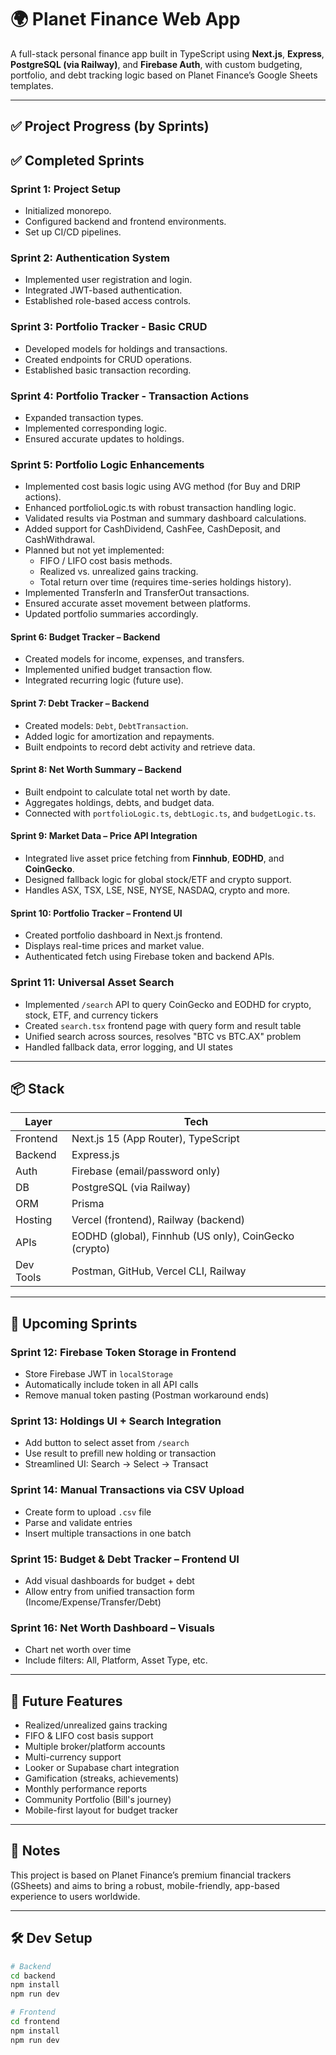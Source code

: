 # 🌍 Planet Finance Web App

A full-stack personal finance app built in TypeScript using **Next.js**, **Express**, **PostgreSQL (via Railway)**, and **Firebase Auth**, with custom budgeting, portfolio, and debt tracking logic based on Planet Finance’s Google Sheets templates.

---

## ✅ Project Progress (by Sprints)

## ✅ Completed Sprints

### Sprint 1: Project Setup
- Initialized monorepo.
- Configured backend and frontend environments.
- Set up CI/CD pipelines.

### Sprint 2: Authentication System
- Implemented user registration and login.
- Integrated JWT-based authentication.
- Established role-based access controls.

### Sprint 3: Portfolio Tracker - Basic CRUD
- Developed models for holdings and transactions.
- Created endpoints for CRUD operations.
- Established basic transaction recording.

### Sprint 4: Portfolio Tracker - Transaction Actions
- Expanded transaction types.
- Implemented corresponding logic.
- Ensured accurate updates to holdings.

### Sprint 5: Portfolio Logic Enhancements
- Implemented cost basis logic using AVG method (for Buy and DRIP actions).
- Enhanced portfolioLogic.ts with robust transaction handling logic.
- Validated results via Postman and summary dashboard calculations.
- Added support for CashDividend, CashFee, CashDeposit, and CashWithdrawal.
- Planned but not yet implemented:
  - FIFO / LIFO cost basis methods.
  - Realized vs. unrealized gains tracking.
  - Total return over time (requires time-series holdings history).
- Implemented TransferIn and TransferOut transactions.
- Ensured accurate asset movement between platforms.
- Updated portfolio summaries accordingly.

#### Sprint 6: Budget Tracker – Backend
- Created models for income, expenses, and transfers.
- Implemented unified budget transaction flow.
- Integrated recurring logic (future use).

#### Sprint 7: Debt Tracker – Backend
- Created models: `Debt`, `DebtTransaction`.
- Added logic for amortization and repayments.
- Built endpoints to record debt activity and retrieve data.

#### Sprint 8: Net Worth Summary – Backend
- Built endpoint to calculate total net worth by date.
- Aggregates holdings, debts, and budget data.
- Connected with `portfolioLogic.ts`, `debtLogic.ts`, and `budgetLogic.ts`.

#### Sprint 9: Market Data – Price API Integration
- Integrated live asset price fetching from **Finnhub**, **EODHD**, and **CoinGecko**.
- Designed fallback logic for global stock/ETF and crypto support.
- Handles ASX, TSX, LSE, NSE, NYSE, NASDAQ, crypto and more.

#### Sprint 10: Portfolio Tracker – Frontend UI
- Created portfolio dashboard in Next.js frontend.
- Displays real-time prices and market value.
- Authenticated fetch using Firebase token and backend APIs.

### Sprint 11: Universal Asset Search
- Implemented `/search` API to query CoinGecko and EODHD for crypto, stock, ETF, and currency tickers
- Created `search.tsx` frontend page with query form and result table
- Unified search across sources, resolves "BTC vs BTC.AX" problem
- Handled fallback data, error logging, and UI states

---

## 📦 Stack

| Layer     | Tech                                  |
|-----------|---------------------------------------|
| Frontend  | Next.js 15 (App Router), TypeScript   |
| Backend   | Express.js                            |
| Auth      | Firebase (email/password only)        |
| DB        | PostgreSQL (via Railway)              |
| ORM       | Prisma                                |
| Hosting   | Vercel (frontend), Railway (backend)  |
| APIs      | EODHD (global), Finnhub (US only), CoinGecko (crypto) |
| Dev Tools | Postman, GitHub, Vercel CLI, Railway  |

---

## 📌 Upcoming Sprints

### Sprint 12: Firebase Token Storage in Frontend
- Store Firebase JWT in `localStorage`
- Automatically include token in all API calls
- Remove manual token pasting (Postman workaround ends)

### Sprint 13: Holdings UI + Search Integration
- Add button to select asset from `/search`
- Use result to prefill new holding or transaction
- Streamlined UI: Search → Select → Transact

### Sprint 14: Manual Transactions via CSV Upload
- Create form to upload `.csv` file
- Parse and validate entries
- Insert multiple transactions in one batch

### Sprint 15: Budget & Debt Tracker – Frontend UI
- Add visual dashboards for budget + debt
- Allow entry from unified transaction form (Income/Expense/Transfer/Debt)

### Sprint 16: Net Worth Dashboard – Visuals
- Chart net worth over time
- Include filters: All, Platform, Asset Type, etc.

---

## 🔮 Future Features

- Realized/unrealized gains tracking
- FIFO & LIFO cost basis support
- Multiple broker/platform accounts
- Multi-currency support
- Looker or Supabase chart integration
- Gamification (streaks, achievements)
- Monthly performance reports
- Community Portfolio (Bill's journey)
- Mobile-first layout for budget tracker

---

## 🧠 Notes

This project is based on Planet Finance’s premium financial trackers (GSheets) and aims to bring a robust, mobile-friendly, app-based experience to users worldwide.

---

## 🛠 Dev Setup

```bash
# Backend
cd backend
npm install
npm run dev

# Frontend
cd frontend
npm install
npm run dev